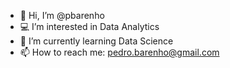 - 👋 Hi, I’m @pbarenho
- 💻 I’m interested in Data Analytics
- 🌱 I’m currently learning Data Science
- 📫 How to reach me: pedro.barenho@gmail.com

<!---
pbarenho/pbarenho is a ✨ special ✨ repository because its `README.md` (this file) appears on your GitHub profile.
You can click the Preview link to take a look at your changes.
--->
